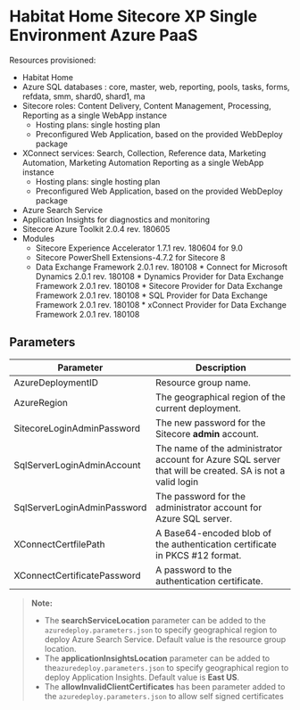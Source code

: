 # Habitat Home Sitecore XP Single Environment Azure PaaS

Resources provisioned:

  * Habitat Home 
  * Azure SQL databases : core, master, web, reporting, pools, tasks, forms, refdata, smm, shard0, shard1, ma
  * Sitecore roles: Content Delivery, Content Management, Processing, Reporting as a single WebApp instance
	  * Hosting plans: single hosting plan
	  * Preconfigured Web Application, based on the provided WebDeploy package
  * XConnect services: Search, Collection, Reference data, Marketing Automation, Marketing Automation Reporting as a single WebApp instance
	  * Hosting plans: single hosting plan
	  * Preconfigured Web Application, based on the provided WebDeploy package
  * Azure Search Service
  * Application Insights for diagnostics and monitoring
  * Sitecore Azure Toolkit 2.0.4 rev. 180605
  * Modules
	  * Sitecore Experience Accelerator 1.7.1 rev. 180604 for 9.0
	  * Sitecore PowerShell Extensions-4.7.2 for Sitecore 8
	  * Data Exchange Framework 2.0.1 rev. 180108
			* Connect for Microsoft Dynamics 2.0.1 rev. 180108
			* Dynamics Provider for Data Exchange Framework 2.0.1 rev. 180108
			* Sitecore Provider for Data Exchange Framework 2.0.1 rev. 180108
			* SQL Provider for Data Exchange Framework 2.0.1 rev. 180108
			* xConnect Provider for Data Exchange Framework 2.0.1 rev. 180108

## Parameters

|Parameter                                  | Description
|-------------------------------------------|---------------------------------------------------------------------------------------------
| AzureDeploymentID                         | Resource group name.
| AzureRegion                               | The geographical region of the current deployment.
| SitecoreLoginAdminPassword                | The new password for the Sitecore **admin** account.
| SqlServerLoginAdminAccount                | The name of the administrator account for Azure SQL server that will be created. SA is not a valid login
| SqlServerLoginAdminPassword               | The password for the administrator account for Azure SQL server.
| XConnectCertfilePath                      | A Base64-encoded blob of the authentication certificate in PKCS #12 format.
| XConnectCertificatePassword               | A password to the authentication certificate.


> **Note:**
> * The **searchServiceLocation** parameter can be added to the `azuredeploy.parameters.json`
> to specify geographical region to deploy Azure Search Service. Default value is the resource
> group location.
> * The **applicationInsightsLocation** parameter can be added to the`azuredeploy.parameters.json`
> to specify geographical region to deploy Application Insights. Default value is **East US**.
> * The **allowInvalidClientCertificates** has been parameter added to the `azuredeploy.parameters.json` to allow self signed certificates